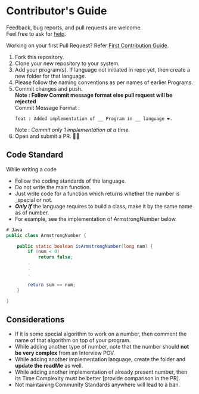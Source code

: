# Contributor's Guide

Feedback, bug reports, and pull requests are welcome. <br>
Feel free to ask for [help](https://github.com/aryan-upa/SpecialNumberPrograms/issues). 

Working on your first Pull Request? Refer [First Contribution Guide](https://github.com/firstcontributions/first-contributions/blob/master/README.md).

1. Fork this repository.
2. Clone your new repository to your system.
3. Add your program(s). If language not initiated in repo yet, then create a new folder for that language.
4. Please follow the naming conventions as per names of earlier Programs.
5. Commit changes and push. <br>
**Note : Follow Commit message format else pull request will be rejected** <br>
Commit Message Format : <br>
    ```
    feat : Added implementation of __ Program in __ language ❤.
    ```
    Note : *Commit only 1 implementation at a time.*
6. Open and submit a PR. 🎉🎉

## Code Standard

While writing a code
* Follow the coding standards of the language.
* Do not write the main function.
* Just write code for a function which returns whether the number is _special or not.
* _**Only if**_ the language requires to build a class, make it by the same name as of number.
* For example, see the implementation of ArmstrongNumber below.

```java
# Java 
public class ArmstrongNumber {

    public static boolean isArmstrongNumber(long num) {
        if (num < 0)
            return false;
        .
        .
        .

        return sum == num;
    }

}
```

## Considerations

* If it is some special algorithm to work on a number, then comment the name of that algorithm on top of your program.
* While adding another type of number, note that the number should **not be very complex** from an Interview POV.
* While adding another implementation language, create the folder and **update the readMe** as well.
* While adding another implementation of already present number, then its Time Complexity must be better \[provide comparison in the PR\].
* Not maintaining Community Standards anywhere will lead to a ban.
